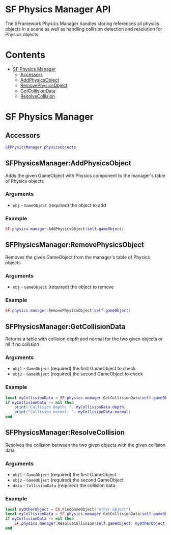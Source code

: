 # SF Physics Manager API
The SFramework Physics Manager handles storing references all physics objects in a scene as well as handling collision detection and resolution for Physics objects.

# Contents
- [SF Physics Manager](#sfphysicsmanager)
  - [Accessors](#accessors)
  - [AddPhysicsObject](#sfphysicsmanageraddphysicsobject)
  - [RemovePhysicsObject](#sfphysicsmanagerremovephysicsobject)
  - [GetCollisionData](#sfphysicsmanagergetcollisiondata)
  - [ResolveCollision](#sfphysicsmanagerresolvecollision)

# SF Physics Manager

## Accessors
```lua
SFPhysicsManager.physicsObjects
```

## SFPhysicsManager:AddPhysicsObject
Adds the given GameObject with Physics component to the manager's table of Physics objects
### Arguments
- `obj` - `GameObject` (required) the object to add
### Example
```lua
SF.physics.manager:AddPhysicsObject(self.gameObject)
```

## SFPhysicsManager:RemovePhysicsObject
Removes the given GameObject from the manager's table of Physics objects
### Arguments
- `obj` - `GameObject` (required) the object to remove
### Example
```lua
SF.physics.manager:RemovePhysicsObject(self.gameObject)
```

## SFPhysicsManager:GetCollisionData
Returns a table with collision depth and normal for the two given objects or nil if no collision
### Arguments
- `obj1` - `GameObject` (required) the first GameObject to check
- `obj2` - `GameObject` (required) the second GameObject to check
### Example
```lua
local myCollisionData = SF.physics.manager:GetCollisionData(self.gameObject, CS.FindGameObject("other object"))
if myCollisionData ~= nil then
    print("Collision depth: "..myCollisionData.depth)
    print("Collision normal: "..myCollisionData.normal)
end
```

## SFPhysicsManager:ResolveCollision
Resolves the collision between the two given objects with the given collision data
### Arguments
- `obj1` - `GameObject` (required) the first GameObject
- `obj2` - `GameObject` (required) the second GameObject
- `data` - `CollisionData` (required) the collision data
### Example
```lua
local myOtherObject = CS.FindGameObject("other object")
local myCollisionData = SF.physics.manager:GetCollisionData(self.gameObject, myOtherObject)
if myCollisionData ~= nil then
    SF.physics.manager:ResolveCollision(self.gameObject, myOtherObject, myCollisionData)
end
```

